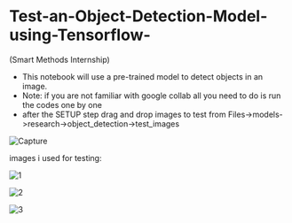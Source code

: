 # Test-an-Object-Detection-Model-using-Tensorflow-
(Smart Methods Internship) 
* This notebook will use a pre-trained model to detect objects in an image.
* Note: if you are not familiar with google collab all you need to do is run the codes one by one
* after the SETUP step drag and drop images to test from Files->models->research->object_detection->test_images

![Capture](https://user-images.githubusercontent.com/67188835/89120480-4cc45a00-d4bf-11ea-8116-cc26671ca1b1.PNG)


images i used for testing:

![1](https://user-images.githubusercontent.com/67188835/89120409-c9a30400-d4be-11ea-93f3-4be57a4b27ad.png)

![2](https://user-images.githubusercontent.com/67188835/89120418-d9bae380-d4be-11ea-91a4-a52915ec2f61.png)

![3](https://user-images.githubusercontent.com/67188835/89120424-e808ff80-d4be-11ea-8533-3041359a378a.png)
  
